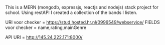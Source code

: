 This is a MERN (mongodb, expressjs, reactjs and nodejs) stack project for school. Using restAPI I created a collection of the bands I listen.

URI voor checker = https://stud.hosted.hr.nl/0996549/webservice/
FIELDS voor checker = name,rating,mainGenre

API URI = http://145.24.222.171:8000/
